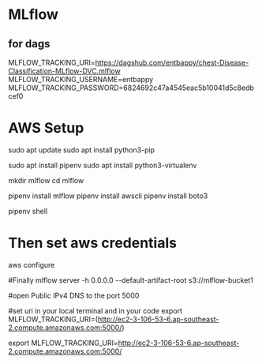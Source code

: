 # MLflow
## for dags
MLFLOW_TRACKING_URI=https://dagshub.com/entbappy/chest-Disease-Classification-MLflow-DVC.mlflow
MLFLOW_TRACKING_USERNAME=entbappy
MLFLOW_TRACKING_PASSWORD=6824692c47a4545eac5b10041d5c8edbcef0

# AWS Setup

sudo apt update
sudo apt install python3-pip

sudo apt install pipenv
sudo apt install python3-virtualenv

mkdir mlflow
cd mlflow

pipenv install mlflow
pipenv install awscli
pipenv install boto3

pipenv shell

# Then set aws credentials
aws configure

#Finally
mlflow server -h 0.0.0.0 --default-artifact-root s3://mlflow-bucket1

#open Public IPv4 DNS to the port 5000

#set uri in your local terminal and in your code
export MLFLOW_TRACKING_URI=(http://ec2-3-106-53-6.ap-southeast-2.compute.amazonaws.com:5000/)

export MLFLOW_TRACKING_URI=http://ec2-3-106-53-6.ap-southeast-2.compute.amazonaws.com:5000/
